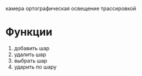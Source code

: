 камера ортографическая
освещение трассировкой

# Функции

1. добавить шар
2. удалить шар
3. выбрать шар
4. ударить по шару
